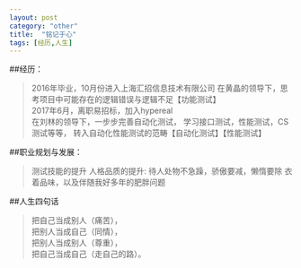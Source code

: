 ```yaml
---
layout: post
category: "other"
title:  "铭记于心"
tags: [经历,人生]
---
```


##经历：
>2016年毕业，10月份进入上海汇招信息技术有限公司 
>在黄晶的领导下，思考项目中可能存在的逻辑错误与逻辑不足【功能测试】  
>2017年6月，离职易招标，加入hypereal  
>在刘林的领导下，一步步完善自动化测试，
>学习接口测试，性能测试，CS测试等等，
>转入自动化性能测试的范畴【自动化测试】【性能测试】  
 
##职业规划与发展：
>测试技能的提升 
>人格品质的提升: 
>待人处物不急躁，骄傲要减，懒惰要除 
>衣着品味，以及伴随我好多年的肥胖问题 

##人生四句话
>把自己当成别人（痛苦），  
>把别人当成自己（同情），  
>把别人当成别人（尊重），  
>把自己当成自己（走自己的路）。 